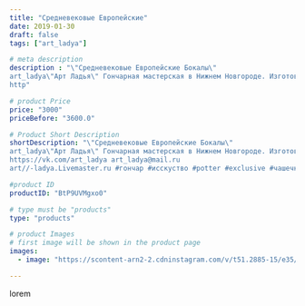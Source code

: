 ```yaml
---
title: "Средневековые Европейские"
date: 2019-01-30
draft: false
tags: ["art_ladya"]

# meta description
description : "\"Средневековые Европейские Бокалы\" 
art_ladya\"Арт Ладья\" Гончарная мастерская в Нижнем Новгороде. Изготовление керамики и мастер//-классы по обучению. 
http"

# product Price
price: "3000"
priceBefore: "3600.0"

# Product Short Description
shortDescription: "\"Средневековые Европейские Бокалы\" 
art_ladya\"Арт Ладья\" Гончарная мастерская в Нижнем Новгороде. Изготовление керамики и мастер//-классы по обучению. 
https://vk.com/art_ladya art_ladya@mail.ru 
art//-ladya.Livemaster.ru #гончар #исскуство #potter #exclusive #чашечки #керамикаручнаяработа #керамиканазаказ #handmade #керамика #гончарнаяпосуда #эксклюзивнаякерамика #painter #бокалы #decor #ceramicar #nntoday #claygoods #restaurant #earthenware #ceramic #design #cup #европейскаяпосуда #ceramicart #реконструкциясредневековья #средневековаяпосуда #clay #авторскаякерамика #europeancup"

#product ID
productID: "BtP9UVMgxo0"

# type must be "products"
type: "products"

# product Images
# first image will be shown in the product page
images:
  - image: "https://scontent-arn2-2.cdninstagram.com/v/t51.2885-15/e35/49907003_114018476357813_3036664887877883888_n.jpg?tp=1&_nc_ht=scontent-arn2-2.cdninstagram.com&_nc_cat=105&_nc_ohc=O0anVHtEzPcAX9gds0X&ccb=7-4&oh=f05fd3a5800ce97b0217aec844b27d70&oe=608642E0&_nc_sid=86f79a&ig_cache_key=MTk2ODA2MTI0MDE2OTQwNDk4MA%3D%3D.2-ccb7-4"

---
```

lorem
